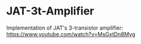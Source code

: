 # JAT-3t-Amplifier


Implementation of JAT's 3-transistor amplifier:
https://www.youtube.com/watch?v=MsGxtDn8Myg
